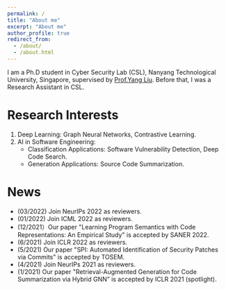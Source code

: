 ```yaml
---
permalink: /
title: "About me"
excerpt: "About me"
author_profile: true
redirect_from: 
  - /about/
  - /about.html
---
```


I am a Ph.D student in Cyber Security Lab (CSL), Nanyang Technological University, Singapore, supervised by [Prof.Yang Liu](https://personal.ntu.edu.sg/yangliu/). Before that, I was a Research Assistant in CSL.
<!-- I reveived my MSc (2015-2018) degree from Nanjing University of Aeronautics and Astronautics, China supervised by [Prof.Bing Chen](http://faculty.nuaa.edu.cn/cb4/zh_CN/index.htm).  -->

Research Interests
======
1. Deep Learning: Graph Neural Networks, Contrastive Learning.
2. AI in Software Engineering: 
    - Classification Applications: Software Vulnerability Detection, Deep Code Search.
    - Generation Applications: Source Code Summarization.

News
======
*  (03/2022) Join NeurIPs 2022 as reviewers.
*  (01/2022) Join ICML 2022 as reviewers.
*  (12/2021）Our paper "Learning Program Semantics with Code Representations: An Empirical Study" is accepted by SANER 2022.
*  (6/2021) Join ICLR 2022 as reviewers.
*  (5/2021) Our paper "SPI: Automated Identification of Security Patches via Commits" is accepted by TOSEM.
*  (4/2021) Join NeurIPs 2021 as reviewers.
*  (1/2021) Our paper "Retrieval-Augmented Generation for Code Summarization via Hybrid GNN” is accepted by ICLR 2021 (spotlight).
